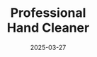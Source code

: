 ---
type: product
layout: product
date: 2025-03-27
sitemap:
  priority: 1
  changefreq: "weekly"

# SEO metadata
seoTitleSuffix: "Industrial Strength Soap Near Me"
seoDescription: >-
  Get Professional Hand Cleaner from Nutcracker Pro in Florida. Tough on grease, gentle on hands with emollients. Ideal for Florida mechanics, dealerships, and auto shops. Fast shipping available.

# Page content
title: "Professional <br> **Hand Cleaner**"
titlePrefix: "Florida Auto Shop Essentials"
description: >-
  Professional Hand Cleaner for Florida mechanics and auto shops. Non-solvent, skin-friendly soap tackles grease and grime. Fast shipping and bulk options for dealerships and service centers (298 characters).

# benefitsContent
benefitsImages:
  - image: /images/handcleaner/product-despencer.jpg
    alt: "Professional Hand Cleaner Dispenser for Florida Shops"
  - image: /images/handcleaner/product-details.jpgh
    alt: "Professional Hand Cleaner Variants for Mechanics"

benefitsBlocks:
  - title: "Florida Mechanics’ Top Choice"
    text: >-
      Professional Hand Cleaner is built for Florida auto shops. It cuts through tough grease and oil fast, perfect for mechanics and dealerships across the state. Keep your hands clean without the hassle (194 characters).
  - title: "Safe for Skin Cleaning Power"
    text: >-
      This soap’s emollient-rich mix keeps hands soft even after constant washing. Ideal for Florida technicians who need reliable, gentle cleaning day in and day out in busy service bays (178 characters).
  - title: "Environmentally Friendly Shop Solution"
    text: >-
      Made with walnut shell scrubbers, this cleaner is green and effective. Florida shops love its biodegradable formula that handles grime without harming the environment or skin (171 characters).
  - title: "Versatile for Florida Industries"
    text: >-
      From oil to paint, Professional Hand Cleaner works for auto shops, construction, and more in Florida. It’s a must-have for any professional needing fast, thorough cleaning (167 characters).
  - title: "No Sticky Residue"
    text: >-
      Unlike other soaps, this leaves hands clean, not greasy. Florida mechanics can get back to work fast without slippery hands slowing them down in the garage or service center (171 characters).
  - title: "Cost Effective Bulk Option"
    text: >-
      Super-concentrated formula cuts usage by 75%, saving Florida dealerships money. Stock up less often with this wholesale mechanic supply designed for high-volume shops (166 characters).
  - title: "Fast Shipping to Florida"
    text: >-
      Get Professional Hand Cleaner delivered quick to your Florida auto shop. Perfect for busy service centers needing reliable, heavy-duty soap without delays or downtime (165 characters).
  - title: "Heavy-Duty Performance"
    text: >-
      Built for diesel mechanics and body shops, this industrial-strength soap handles the toughest jobs. Florida pros trust it for daily use in garages and workshops (159 characters).
  - title: "Local Supply Reliability"
    text: >-
      Partner with a trusted distributor for Florida mechanic supplies. This soap ensures your shop stays stocked with professional-grade gear for all your automotive needs (165 characters).

# testimonials section
testimonials:
  items:
    - name: "Jake"
      text: >-
        This soap rocks for my garage. Grease and dirt come off easy, and my hands don’t feel like sandpaper after. Cheaper than other stuff I’ve tried too. Good deal all around (175 characters).
    - name: "Tina"
      text: >-
        My shop in Florida uses this daily. Cuts through oil fast and doesn’t dry out my skin. Shipping’s quick too, which keeps us going without waiting around. Love it (160 characters).
    - name: "Carlos"
      text: >-
        Been a mechanic in Florida for years. This soap’s the best I’ve used. No scrubbing forever, and my hands stay soft. Worth every penny for my busy shop (151 characters).
    - name: "Sara"
      text: >-
        Runs our dealership service bay in Florida. This cleaner keeps my crew’s hands clean without that greasy feel. Bulk orders save us cash too. Solid product (149 characters).
    - name: "Eddie"
      text: >-
        Works awesome on paint and grime. My hands don’t stink or dry out after using it. Florida heat’s no match for this soap in my auto shop. Quick delivery too (154 characters).
    - name: "Lisa"
      text: >-
        My husband’s a diesel guy in Florida. He says this soap cleans better than anything else and doesn’t trash his skin. We’re sticking with it for sure (147 characters).
    - name: "Raul"
      text: >-
        Florida humidity makes grease stick bad, but this soap handles it no problem. Leaves my hands clean and ready to go. Great for my repair shop crew (145 characters).
    - name: "Kim"
      text: >-
        Our service center in Florida loves this. Tough on dirt, easy on hands, and the bulk size lasts forever. Keeps us stocked without breaking the bank (145 characters).
    - name: "Pete"
      text: >-
        This soap’s a game changer for my Florida body shop. Grease comes off fast, no residue, and it’s gentle. Fast shipping keeps us running smooth (139 characters).

# FAQ section
faq:
  questions:
    - question: "What grime does Professional Hand Cleaner remove?"
      answer: >-
        It tackles grease, oil, ink, paint, tar, and glue fast. Florida mechanics and auto shops rely on this heavy-duty soap for all their tough cleaning needs (150 characters).
    - question: "Is it safe for sensitive skin in Florida’s heat?"
      answer: >-
        Yes, it’s gentle with emollients to keep skin soft despite frequent use. Perfect for Florida pros working long hours in humid garages and service bays (147 characters).
    - question: "Can it work beyond auto shops?"
      answer: >-
        Absolutely. It’s great for construction and manufacturing too. Florida businesses trust this versatile soap for all kinds of industrial grime (137 characters).
    - question: "Does it have fragrances or dyes?"
      answer: >-
        No, it’s dye-free and fragrance-free. Florida mechanics get a natural, safe clean without extra chemicals bothering their skin or senses (133 characters).
    - question: "Why walnut shell scrubbers?"
      answer: >-
        They’re eco-friendly and biodegradable, gentle yet tough on dirt. Florida shops love this green option that’s safe for daily use and the planet (141 characters).
    - question: "How does it compare to harsh chemical soaps?"
      answer: >-
        It’s gentler, cuts health risks, and saves costs on skin issues. Florida auto pros prefer this for effective cleaning without dryness or irritation (142 characters).
    - question: "Is bulk ordering available in Florida?"
      answer: >-
        Yes, bulk options save money and reduce restocking. Florida dealerships and shops get wholesale Professional Hand Cleaner with fast delivery (137 characters).
    - question: "How fast is shipping to Florida shops?"
      answer: >-
        Super quick! Florida mechanics and service centers get this soap fast, keeping workflows smooth with no delays in their busy schedules (134 characters).

---